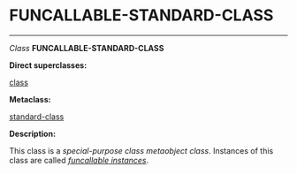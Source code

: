 FUNCALLABLE-STANDARD-CLASS
==========================

------------------------------------------------------------------------

*Class* **FUNCALLABLE-STANDARD-CLASS**

**Direct superclasses:**

[]()[class](class-class.md)

**Metaclass:**

[standard-class](class-standard-class.md)

**Description:**

This class is a *special-purpose class metaobject class*. Instances of this class are called [*funcallable instances*](funcallable-instances.md).
